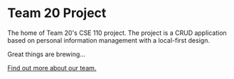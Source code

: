 # Team 20 Project
The home of Team 20's CSE 110 project. The project is a CRUD application based on personal information management with a local-first design.

Great things are brewing...

[Find out more about our team.](admin/team.md)

